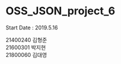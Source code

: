 # OSS_JSON_project_6   
  Start Date : 2019.5.16   
        
  21400240 김형준  
  21600301 박지현  
  21800060 김대영  
